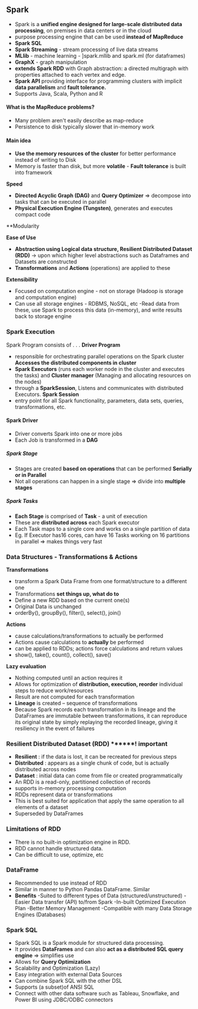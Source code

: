 ## Spark
- Spark is a **unified engine designed for large-scale distributed data processing**, on premises in data centers or in the cloud
- purpose processing engine that can be used **instead of MapReduce**
- **Spark SQL**
- **Spark Streaming** - stream processing of live data streams
- **MLlib** - machine learning - ]spark.mllib and spark.ml (for dataframes)
- **GraphX** - graph manipulation
- **extends Spark RDD** with Graph abstraction: a directed multigraph with properties attached to each vertex and edge.
- **Spark API** providing interface for programming clusters with implicit **data parallelism** and **fault tolerance.**
- Supports Java, Scala, Python and R

#### What is the MapReduce problems?
- Many problem aren't easily describe as map-reduce
- Persistence to disk typically slower that in-memory work
#### Main idea
- **Use the memory resources of the cluster** for better performance instead of writing to Disk
- Memory is faster than disk, but more **volatile** - **Fault tolerance** is built into framework

**Speed**
- **Directed Acyclic Graph (DAG)** and **Query Optimizer** => decompose into tasks that can be executed in parallel
- **Physical Execution Engine (Tungsten)**, generates and executes compact code

**Modularity

**Ease of Use**
- **Abstraction using Logical data structure, Resilient Distributed Dataset (RDD)** -> upon which higher level abstractions such as Dataframes and Datasets are constructed
- **Transformations** and **Actions** (operations) are applied to these

**Extensibility** 
- Focused on computation engine - not on storage (Hadoop is storage and computation engine)
- Can use all storage engines - RDBMS, NoSQL, etc
	-Read data from these, use Spark to process this data (in-memory), and write results back to storage engine


### Spark Execution
Spark Program consists of . . . 
**Driver Program** 
 - responsible for orchestrating parallel operations on the Spark cluster
**Accesses the distributed components in cluster** 
- **Spark Executors** (runs each worker node in the cluster and executes the tasks) and **Cluster manager** (Managing and allocating resources on the nodes)
- through a **SparkSession**, Listens and communicates with distributed Executors.
**Spark Session** 
- entry point for all Spark functionality, parameters, data sets, queries, transformations, etc.
#### Spark Driver 
- Driver converts Spark into one or more jobs
- Each Job is transformed in a **DAG**
##### Spark Stage
- Stages are created **based on operations** that can be performed **Serially or in Parallel**
- Not all operations can happen in a single stage => divide into **multiple stages**
##### Spark Tasks
- **Each Stage** is comprised of **Task** - a unit of execution
- These are **distributed across** each Spark executor
- Each Task maps to a single core and works on a single partition of data
- Eg. If Executor has16 cores, can have 16 Tasks working on 16 partitions in parallel => makes things very fast


### Data Structures - Transformations & Actions
**Transformations**
- transform a Spark Data Frame from one format/structure to a different one
- Transformations **set things up, what do to**
- Define a new RDD based on the current one(s)
- Original Data is unchanged
- orderBy(), groupBy(), filter(), select(), join()

**Actions** 
- cause calculations/transformations to actually be performed
- Actions cause calculations to **actually** be performed
- can be applied to RDDs; actions force calculations and return values
- show(), take(), count(), collect(), save()

**Lazy evaluation**
- Nothing computed until an action requires it
- Allows for optimization of **distribution, execution, reorder** individual steps to reduce work/resources
- Result are not computed for each transformation
- **Lineage** is created – sequence of transformations
- Because Spark records each transformation in its lineage and the DataFrames are immutable between transformations, it can reproduce its original state by simply replaying the recorded lineage, giving it resiliency in the event of failures


### Resilient Distributed Dataset (RDD)  ******! important
- **Resilient** : if the data is lost, it can be recreated for previous steps
- **Distributed** : appears as a single chunk of code, but is actually distributed across nodes
- **Dataset** : initial data can come from file or created programmatically
- An RDD is a read-only, partitioned collection of records
- supports in-memory processing computation
- RDDs represent data or transformations
- This is best suited for application that apply the same operation to all elements of a dataset
- Superseded by DataFrames
### Limitations of RDD
- There is no built-in optimization engine in RDD.
-  RDD cannot handle structured data.
-  Can be difficult to use, optimize, etc

### DataFrame
- Recommended to use instead of RDD
- Similar in manner to Python Pandas DataFrame. Similar
- **Benefits**
	-Suited to different types of Data (structured/unstructured)
	-Easier Data transfer (API) to/from Spark
	-In-built Optimized Execution Plan
	-Better Memory Management
	-Compatible with many Data Storage Engines (Databases)


### Spark SQL
- Spark SQL is a Spark module for structured data processing.
- It provides **DataFrames** and can also **act as a distributed SQL query engine** => simplifies use
- Allows for **Query Optimization**
- Scalability and Optimization (Lazy)
- Easy integration with external Data Sources
- Can combine Spark SQL with the other DSL
- Supports (a subset)of ANSI SQL
- Connect with other data software such as Tableau, Snowflake, and Power BI using JDBC/ODBC connectors